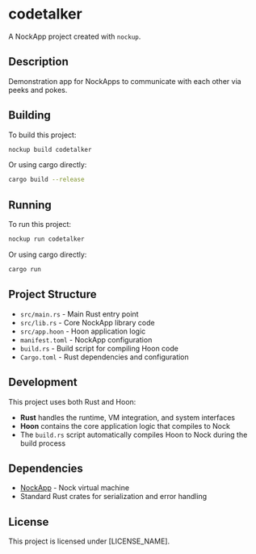 # codetalker

A NockApp project created with `nockup`.

## Description

Demonstration app for NockApps to communicate with each other via peeks and pokes.

## Building

To build this project:

```bash
nockup build codetalker
```

Or using cargo directly:

```bash
cargo build --release
```

## Running

To run this project:

```bash
nockup run codetalker
```

Or using cargo directly:

```bash
cargo run
```

## Project Structure

- `src/main.rs` - Main Rust entry point
- `src/lib.rs` - Core NockApp library code  
- `src/app.hoon` - Hoon application logic
- `manifest.toml` - NockApp configuration
- `build.rs` - Build script for compiling Hoon code
- `Cargo.toml` - Rust dependencies and configuration

## Development

This project uses both Rust and Hoon:

- **Rust** handles the runtime, VM integration, and system interfaces
- **Hoon** contains the core application logic that compiles to Nock
- The `build.rs` script automatically compiles Hoon to Nock during the build process

## Dependencies

- [NockApp](https://github.com/zorp-corp/nockchain) - Nock virtual machine
- Standard Rust crates for serialization and error handling

## License

This project is licensed under [LICENSE_NAME].
